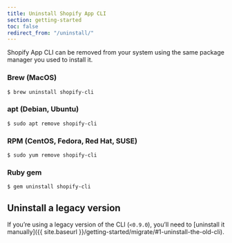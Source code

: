 ```yaml
---
title: Uninstall Shopify App CLI
section: getting-started
toc: false
redirect_from: "/uninstall/"
---
```


Shopify App CLI can be removed from your system using the same package manager you used to install it.

### Brew (MacOS)

```console
$ brew uninstall shopify-cli
```

### apt (Debian, Ubuntu)

```console
$ sudo apt remove shopify-cli
```

### RPM (CentOS, Fedora, Red Hat, SUSE)

```console
$ sudo yum remove shopify-cli
```

### Ruby gem

```console
$ gem uninstall shopify-cli
```

## Uninstall a legacy version

If you’re using a legacy version of the CLI (`<0.9.0`), you’ll need to [uninstall it manually]({{ site.baseurl }}/getting-started/migrate/#1-uninstall-the-old-cli).

